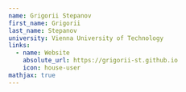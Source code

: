 ```yaml
---
name: Grigorii Stepanov
first_name: Grigorii
last_name: Stepanov
university: Vienna University of Technology
links:
  - name: Website
    absolute_url: https://grigorii-st.github.io
    icon: house-user
mathjax: true
---
```

